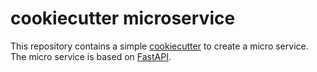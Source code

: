 # cookiecutter microservice

This repository contains a simple 
[cookiecutter](https://cookiecutter.readthedocs.io) to create a micro service. 
The micro service is based on [FastAPI](https://fastapi.tiangolo.com/).


